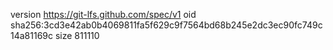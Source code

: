 version https://git-lfs.github.com/spec/v1
oid sha256:3cd3e42ab0b4069811fa5f629c9f7564bd68b245e2dc3ec90fc749c14a81169c
size 811110

